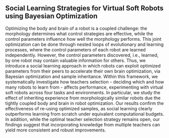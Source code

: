 ## Social Learning Strategies for Virtual Soft Robots using Bayesian Optimization

Optimizing the body and brain of a robot is a coupled challenge: the morphology determines what control strategies are effective, while the control parameters influence how well the morphology performs. 
    This joint optimization can be done through nested loops of evolutionary and learning processes, where the control parameters of each robot are learned independently. 
    However, the control parameters discovered, i.e., learned, by one robot may contain valuable information for others. 
    Thus, we introduce a social learning approach in which robots can exploit optimized parameters from their peers to accelerate their own brain optimization, via Bayesian optimization and sample inheritance.
    Within this framework, we systematically investigate how teachers selection - deciding which and how many robots to learn from - affects performance, experimenting with virtual soft robots across four tasks and environments. 
    In particular, we study the effect of inheriting experience from morphologically similar robots due the tightly coupled body and brain in robot optimization. Our results confirm the effectiveness of re-using optimized samples, as social learning clearly outperforms learning from scratch under equivalent computational budgets. 
    In addition, while the optimal teacher selection strategy remains open, our findings suggest that incorporating knowledge from multiple teachers can yield more consistent and robust improvements.